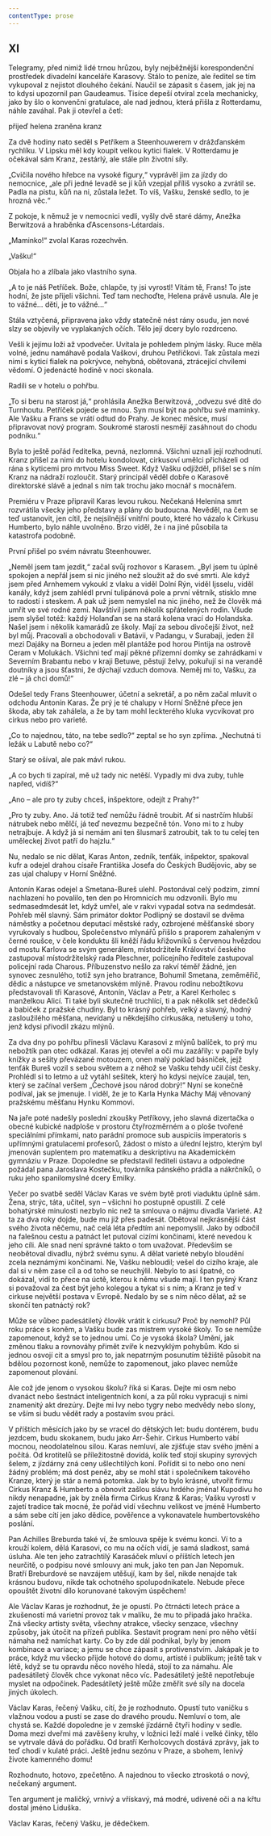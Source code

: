 ```yaml
---
contentType: prose
---
```


## XI

Telegramy, před nimiž lidé trnou hrůzou, byly nejběžnější korespondenční prostředek divadelní kanceláře Karasovy. Stálo to peníze, ale ředitel se tím vykupoval z nejistot dlouhého čekání. Naučil se zápasit s časem, jak jej na to kdysi upozornil pan Gaudeamus. Tisíce depeší otvíral zcela mechanicky, jako by šlo o konvenční gratulace, ale nad jednou, která přišla z Rotterdamu, náhle zaváhal. Pak ji otevřel a četl:

přijeď helena zraněna kranz

Za dvě hodiny nato seděl s Petříkem a Steenhouwerem v drážďanském rychlíku. V Lipsku měl kdy koupit velkou kytici fialek. V Rotterdamu je očekával sám Kranz, zestárlý, ale stále pln životní síly.

„Cvičila nového hřebce na vysoké figury,“ vyprávěl jim za jízdy do nemocnice, „ale při jedné levadě se jí kůň vzepjal příliš vysoko a zvrátil se. Padla na pistu, kůň na ni, zůstala ležet. To víš, Vašku, ženské sedlo, to je hrozná věc.“

Z pokoje, k němuž je v nemocnici vedli, vyšly dvě staré dámy, Anežka Berwitzová a hraběnka ďAscensons-Létardais.

„Maminko!“ zvolal Karas rozechvěn.

„Vašku!“

Objala ho a zlíbala jako vlastního syna.

„A to je náš Petříček. Bože, chlapče, ty jsi vyrostl! Vítám tě, Frans! To jste hodní, že jste přijeli všichni. Teď tam nechoďte, Helena právě usnula. Ale je to vážné… děti, je to vážné…“

Stála vztyčená, připravena jako vždy statečně nést rány osudu, jen nové slzy se objevily ve vyplakaných očích. Tělo její dcery bylo rozdrceno.

Vešli k jejímu loži až vpodvečer. Uvítala je pohledem plným lásky. Ruce měla volné, jednu namáhavě podala Vaškovi, druhou Petříčkovi. Tak zůstala mezi nimi s kyticí fialek na pokrývce, nehybná, obětovaná, ztrácející chvílemi vědomí. O jedenácté hodině v noci skonala.

Radili se v hotelu o pohřbu.

„To si beru na starost já,“ prohlásila Anežka Berwitzová, „odvezu své dítě do Turnhoutu. Petříček pojede se mnou. Syn musí být na pohřbu své maminky. Ale Vašku a Frans se vrátí odtud do Prahy. Je konec měsíce, musí připravovat nový program. Soukromé starosti nesmějí zasáhnout do chodu podniku.“

Byla to ještě pořád ředitelka, pevná, nezlomná. Všichni uznali její rozhodnutí. Kranz přišel za nimi do hotelu kondolovat, cirkusoví umělci přicházeli od rána s kyticemi pro mrtvou Miss Sweet. Když Vašku odjížděl, přišel se s ním Kranz na nádraží rozloučit. Starý principál věděl dobře o Karasově direktorské slávě a jednal s ním tak trochu jako mocnář s mocnářem.

Premiéru v Praze připravil Karas levou rukou. Nečekaná Helenina smrt rozvrátila všecky jeho představy a plány do budoucna. Nevěděl, na čem se teď ustanovit, jen cítil, že nejsilnější vnitřní pouto, které ho vázalo k Cirkusu Humberto, bylo náhle uvolněno. Brzo viděl, že i na jiné působila ta katastrofa podobně.

První přišel po svém návratu Steenhouwer.

„Neměl jsem tam jezdit,“ začal svůj rozhovor s Karasem. „Byl jsem tu úplně spokojen a nepřál jsem si nic jiného než sloužit až do své smrti. Ale když jsem před Arnhemem vykoukl z vlaku a viděl Dolní Rýn, viděl Ijsselu, viděl kanály, když jsem zahlédl první tulipánová pole a první větrník, stisklo mne to radostí i steskem. A pak už jsem nemyslel na nic jiného, než že člověk má umřít ve své rodné zemi. Navštívil jsem několik spřátelených rodin. Všude jsem slyšel totéž: každý Holanďan se na stará kolena vrací do Holandska. Našel jsem i několik kamarádů ze školy. Mají za sebou divočejší život, než byl můj. Pracovali a obchodovali v Batávii, v Padangu, v Surabaji, jeden žil mezi Dajáky na Borneu a jeden měl plantáže pod horou Pintija na ostrově Ceram v Molukách. Všichni teď mají pěkné přízemní domky se zahrádkami v Severním Brabantu nebo v kraji Betuwe, pěstují želvy, pokuřují si na verandě doutníky a jsou šťastni, že dýchají vzduch domova. Neměj mi to, Vašku, za zlé – já chci domů!“

Odešel tedy Frans Steenhouwer, účetní a sekretář, a po něm začal mluvit o odchodu Antonín Karas. Že prý je té chalupy v Horní Sněžné přece jen škoda, aby tak zahálela, a že by tam mohl leckterého kluka vycvikovat pro cirkus nebo pro varieté.

„Co to najednou, táto, na tebe sedlo?“ zeptal se ho syn zpříma. „Nechutná ti ležák u Labutě nebo co?“

Starý se ošíval, ale pak mávl rukou.

„A co bych ti zapíral, mě už tady nic netěší. Vypadly mi dva zuby, tuhle napřed, vidíš?“

„Ano – ale pro ty zuby chceš, inšpektore, odejít z Prahy?“

„Pro ty zuby. Ano. Já totiž teď nemůžu řádně troubit. Ať si nastrčím hlubší nátrubek nebo mělčí, já teď nevezmu bezpečně tón. Vono mi to z huby netrajbuje. A když já si nemám ani ten šlusmarš zatroubit, tak to tu celej ten uměleckej život patří do hajzlu.“

Nu, nedalo se nic dělat, Karas Anton, zedník, tenťák, inšpektor, spakoval kufr a odejel drahou císaře Františka Josefa do Českých Budějovic, aby se zas ujal chalupy v Horní Sněžné.

Antonín Karas odejel a Smetana-Bureš ulehl. Postonával celý podzim, zimní nachlazení ho povalilo, ten den po Hromnicích mu odzvonili. Bylo mu sedmasedmdesát let, když umřel, ale v rakvi vypadal sotva na sedmdesát. Pohřeb měl slavný. Sám primátor doktor Podlipný se dostavil se dvěma náměstky a početnou deputací městské rady, ozbrojené měšťanské sbory vyrukovaly s hudbou, Společenstvo mlynářů přišlo s praporem zahaleným v černé roušce, v čele konduktu šli kněží řádu křižovníků s červenou hvězdou od mostu Karlova se svým generálem, místodržitele Království českého zastupoval místodržitelský rada Pleschner, policejního ředitele zastupoval policejní rada Charous. Příbuzenstvo nešlo za rakví téměř žádné, jen synovec zesnulého, totiž syn jeho bratrance, Bohumil Smetana, zeměměřič, dědic a nástupce ve smetanovském mlýně. Pravou rodinu nebožtíkovu představovali tři Karasové, Antonín, Václav a Petr, a Karel Kerholec s manželkou Alicí. Ti také byli skutečně truchlící, ti a pak několik set dědečků a babiček z pražské chudiny. Byl to krásný pohřeb, velký a slavný, hodný zasloužilého měšťana, nevídaný u někdejšího cirkusáka, netušený u toho, jenž kdysi přivodil zkázu mlýnů.

Za dva dny po pohřbu přinesli Václavu Karasovi z mlýnů balíček, to prý mu nebožtík pan otec odkázal. Karas jej otevřel a oči mu zazářily: v papíře byly knížky a sešity převázané motouzem, onen malý poklad básniček, jejž tenťák Bureš vozil s sebou světem a z něhož se Vašku tehdy učil číst česky. Prohlédl si to letmo a už vytáhl sešitek, který ho kdysi nejvíce zaujal, ten, který se začínal veršem „Čechové jsou národ dobrý!“ Nyní se konečně podíval, jak se jmenuje. I viděl, že je to Karla Hynka Máchy Máj věnovaný pražskému měšťanu Hynku Kommovi.

Na jaře poté nadešly poslední zkoušky Petříkovy, jeho slavná dizertačka o obecné kubické nadploše v prostoru čtyřrozměrném a o ploše tvořené speciálními přímkami, nato parádní promoce sub auspiciis imperatoris s upřímnými gratulacemi profesorů, žádost o místo a úřední lejstro, kterým byl jmenován suplentem pro matematiku a deskriptivu na Akademickém gymnáziu v Praze. Dopoledne se představil řediteli ústavu a odpoledne požádal pana Jaroslava Kostečku, továrníka pánského prádla a nákrčníků, o ruku jeho spanilomyslné dcery Emilky.

Večer po svatbě seděl Václav Karas ve svém bytě proti viaduktu úplně sám. Žena, strýc, táta, učitel, syn – všichni ho postupně opustili. Z celé bohatýrské minulosti nezbylo nic než ta smlouva o nájmu divadla Varieté. Až ta za dva roky dojde, bude mu již přes padesát. Obětoval nejkrásnější část svého života něčemu, nač celá léta předtím ani nepomyslil. Jako by odbočil na falešnou cestu a patnáct let putoval cizími končinami, které nevedou k jeho cíli. Ale snad není správné takto o tom uvažovat. Především se neobětoval divadlu, nýbrž svému synu. A dělat varieté nebylo bloudění zcela neznámými končinami. Ne, Vašku nebloudil; vešel do cizího kraje, ale dal si v něm zase cíl a od toho se neuchýlil. Nebylo to asi špatné, co dokázal, vidí to přece na úctě, kterou k němu všude mají. I ten pyšný Kranz si považoval za čest být jeho kolegou a tykat si s ním; a Kranz je teď v cirkuse největší postava v Evropě. Nedalo by se s ním něco dělat, až se skončí ten patnáctý rok?

Může se vůbec padesátiletý člověk vrátit k cirkusu? Proč by nemohl? Půl roku práce s koněm, a Vašku bude zas mistrem vysoké školy. To se nemůže zapomenout, když se to jednou umí. Co je vysoká škola? Umění, jak změnou tlaku a rovnováhy přimět zvíře k nezvyklým pohybům. Kdo si jednou osvojí cit a smysl pro to, jak nepatrným posunutím těžiště působit na bdělou pozornost koně, nemůže to zapomenout, jako plavec nemůže zapomenout plování.

Ale což jde jenom o vysokou školu? říká si Karas. Dejte mi osm nebo dvanáct nebo šestnáct inteligentních koní, a za půl roku vypracuji s nimi znamenitý akt drezúry. Dejte mi lvy nebo tygry nebo medvědy nebo slony, se vším si budu vědět rady a postavím svou práci.

V příštích měsících jako by se vracel do dětských let: budu dontérem, budu jezdcem, budu skokanem, budu jako Arr-Šehir. Cirkus Humberto vábí mocnou, neodolatelnou silou. Karas nemluví, ale zjišťuje stav svého jmění a počítá. Od krotitelů se příležitostně dovídá, kolik teď stojí skupiny syrových šelem, z jízdárny zná ceny ušlechtilých koní. Pořídit si to nebo ono není žádný problém; má dost peněz, aby se mohl stát i společníkem takového Kranze, který je stár a nemá potomka. Jak by to bylo krásné, utvořit firmu Cirkus Kranz & Humberto a obnovit zašlou slávu hrdého jména! Kupodivu ho nikdy nenapadne, jak by zněla firma Cirkus Kranz & Karas; Vašku vyrostl v zajetí tradice tak mocné, že pořád vidí všechnu velikost ve jméně Humberto a sám sebe cítí jen jako dědice, pověřence a vykonavatele humbertovského poslání.

Pan Achilles Breburda také ví, že smlouva spěje k svému konci. Ví to a krouží kolem, dělá Karasovi, co mu na očích vidí, je samá sladkost, samá úsluha. Ale ten jeho zatrachtilý Karasáček mluví o příštích letech jen neurčitě, o podpisu nové smlouvy ani muk, jako ten pan Jan Nepomuk. Bratří Breburdové se navzájem utěšují, kam by šel, nikde nenajde tak krásnou budovu, nikde tak ochotného spolupodnikatele. Nebude přece opouštět životní dílo korunované takovým úspěchem!

Ale Václav Karas je rozhodnut, že je opustí. Po čtrnácti letech práce a zkušeností má varietní provoz tak v malíku, že mu to připadá jako hračka. Zná všecky artisty světa, všechny atrakce, všecky senzace, všechny způsoby, jak útočit na přízeň publika. Sestavit program není pro něho větší námaha než namíchat karty. Co by zde dál podnikal, byly by jenom kombinace a variace; a jemu se chce zápasit s protivenstvím. Jakápak je to práce, když mu všecko přijde hotové do domu, artisté i publikum; ještě tak v létě, když se tu opravdu něco nového hledá, stojí to za námahu. Ale padesátiletý člověk chce vykonat něco víc. Padesátiletý ještě nepotřebuje myslet na odpočinek. Padesátiletý ještě může změřit své síly na docela jiných úkolech.

Václav Karas, řečený Vašku, cítí, že je rozhodnuto. Opustí tuto vaničku s vlažnou vodou a pustí se zase do dravého proudu. Nemluví o tom, ale chystá se. Každé dopoledne je v zemské jízdárně čtyři hodiny v sedle. Doma mezi dveřmi má zavěšeny kruhy, v ložnici leží malé i velké činky, tělo se vytrvale dává do pořádku. Od bratří Kerholcovych dostává zprávy, jak to teď chodí v kulaté práci. Ještě jednu sezónu v Praze, a sbohem, lenivý živote kamenného domu!

Rozhodnuto, hotovo, zpečetěno. A najednou to všecko ztroskotá o nový, nečekaný argument.

Ten argument je maličký, vrnivý a vřískavý, má modré, udivené oči a na křtu dostal jméno Liduška.

Václav Karas, řečený Vašku, je dědečkem.
